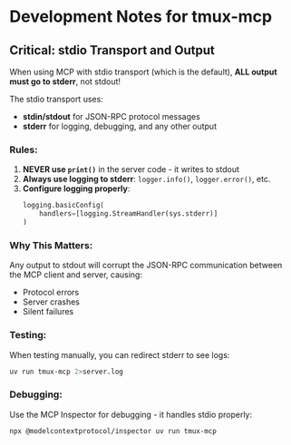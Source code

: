 # Development Notes for tmux-mcp

## Critical: stdio Transport and Output

When using MCP with stdio transport (which is the default), **ALL output must go to stderr**, not stdout!

The stdio transport uses:
- **stdin/stdout** for JSON-RPC protocol messages
- **stderr** for logging, debugging, and any other output

### Rules:
1. **NEVER use `print()`** in the server code - it writes to stdout
2. **Always use logging to stderr**: `logger.info()`, `logger.error()`, etc.
3. **Configure logging properly**:
   ```python
   logging.basicConfig(
       handlers=[logging.StreamHandler(sys.stderr)]
   )
   ```

### Why This Matters:
Any output to stdout will corrupt the JSON-RPC communication between the MCP client and server, causing:
- Protocol errors
- Server crashes
- Silent failures

### Testing:
When testing manually, you can redirect stderr to see logs:
```bash
uv run tmux-mcp 2>server.log
```

### Debugging:
Use the MCP Inspector for debugging - it handles stdio properly:
```bash
npx @modelcontextprotocol/inspector uv run tmux-mcp
```
